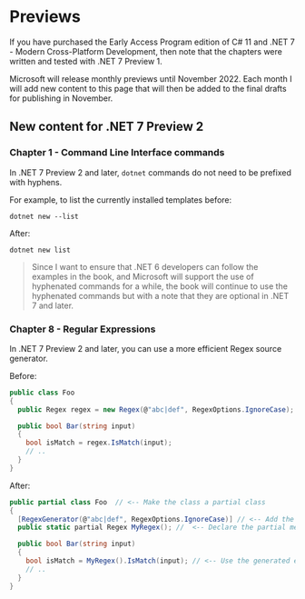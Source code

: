 # Previews

If you have purchased the Early Access Program edition of C# 11 and .NET 7 - Modern Cross-Platform Development, then note that the chapters were written and tested with .NET 7 Preview 1.

Microsoft will release monthly previews until November 2022. Each month I will add new content to this page that will then be added to the final drafts for publishing in November.

## New content for .NET 7 Preview 2

### Chapter 1 - Command Line Interface commands

In .NET 7 Preview 2 and later, `dotnet` commands do not need to be prefixed with hyphens.

For example, to list the currently installed templates before:

```
dotnet new --list
```

After:

```
dotnet new list
```

> Since I want to ensure that .NET 6 developers can follow the examples in the book, and Microsoft will support the use of hyphenated commands for a while, the book will continue to use the hyphenated commands but with a note that they are optional in .NET 7 and later.

### Chapter 8 - Regular Expressions

In .NET 7 Preview 2 and later, you can use a more efficient Regex source generator.

Before:

```cs
public class Foo
{
  public Regex regex = new Regex(@"abc|def", RegexOptions.IgnoreCase);

  public bool Bar(string input)
  {
    bool isMatch = regex.IsMatch(input);
    // ..
  }
}
```

After:

```cs
public partial class Foo  // <-- Make the class a partial class
{
  [RegexGenerator(@"abc|def", RegexOptions.IgnoreCase)] // <-- Add the RegexGenerator attribute and pass in your pattern and options
  public static partial Regex MyRegex(); //  <-- Declare the partial method, which will be implemented by the source generator

  public bool Bar(string input)
  {
    bool isMatch = MyRegex().IsMatch(input); // <-- Use the generated engine by invoking the partial method.
    // ..
  }
}
```